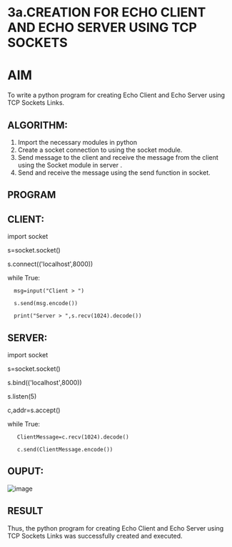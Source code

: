 # 3a.CREATION FOR ECHO CLIENT AND ECHO SERVER USING TCP SOCKETS
# AIM
To write a python program for creating Echo Client and Echo Server using TCP
Sockets Links.
## ALGORITHM:
1. Import the necessary modules in python
2. Create a socket connection to using the socket module.
3. Send message to the client and receive the message from the client using the Socket module in
 server .
4. Send and receive the message using the send function in socket.
## PROGRAM

## CLIENT:
   import socket
   
   s=socket.socket()
   
   s.connect(('localhost',8000))
   
   while True:
      
      msg=input("Client > ")
      
      s.send(msg.encode())
      
      print("Server > ",s.recv(1024).decode())
## SERVER:
   
   import socket
   
   s=socket.socket()
   
   s.bind(('localhost',8000))
   
   s.listen(5)
   
   c,addr=s.accept()
   
   while True:
   
       ClientMessage=c.recv(1024).decode()
       
       c.send(ClientMessage.encode())
## OUPUT:
   ![image](https://github.com/Kirubanithi-123/3a.Sockets_Creation_for_Echo_Client_and_Echo_Server/assets/151388581/1c636646-8a0f-4e3d-83e3-c094ca5fa44d)

## RESULT
Thus, the python program for creating Echo Client and Echo Server using TCP Sockets Links 
was successfully created and executed.
